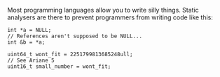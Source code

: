 Most programming languages allow you to write silly things. Static analysers are
there to prevent programmers from writing code like this:

    int *a = NULL;
    // References aren't supposed to be NULL...
    int &b = *a;

    uint64_t wont_fit = 2251799813685248ull;
    // See Ariane 5
    uint16_t small_number = wont_fit;
